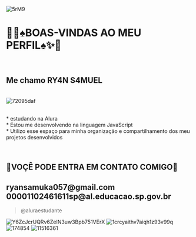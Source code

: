  ![5rM9](https://github.com/user-attachments/assets/f3091d84-d2da-4afd-abec-1228417d095b)



  <h1>👾✨♠BOAS-VINDAS AO MEU PERFIL♠✨👾</h1>

<br>  <h2>Me chamo RY4N S4MUEL </h2>

<br>![72095daf](https://github.com/user-attachments/assets/5d2cdfae-94b6-4fb4-af10-a34cd9432755)

<br>
* estudando na Alura <br>
* Estou me desenvolvendo na linguagem JavaScript <br>
* Utilizo esse espaço para minha organização e compartilhamento dos meu projetos desenvolvidos


<br>  <h2>🧠VOÇÊ PODE ENTRA EM CONTATO COMIGO🧠</h2>
<h2>
  ryansamuka057@gmail.com
  <br>00001102461611sp@al.educacao.sp.gov.br
</h2>

>@aluraestudante

![Y6ZcJcrUQRv6ZeIN3uw3Bpb751VErX](https://github.com/user-attachments/assets/821a5fe2-e494-426c-a2eb-e3501885656f)
![1crcyaithv7aiqh1z93v99q](https://github.com/user-attachments/assets/dafd198a-dc37-4d79-8c1d-6e02e7e5c7ea)
![174854](https://github.com/user-attachments/assets/b0338624-4d1f-4597-a222-61719a5be53d)
![11516361](https://github.com/user-attachments/assets/0dead1a6-b82a-4178-891e-9df3ca1f79c8)







  

